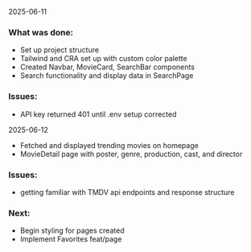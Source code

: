 2025-06-11

### What was done:

- Set up project structure
- Tailwind and CRA set up with custom color palette
- Created Navbar, MovieCard, SearchBar components
- Search functionality and display data in SearchPage

### Issues:

- API key returned 401 until .env setup corrected

2025-06-12

- Fetched and displayed trending movies on homepage
- MovieDetail page with poster, genre, production, cast, and director

### Issues:

- getting familiar with TMDV api endpoints and response structure

### Next:

- Begin styling for pages created
- Implement Favorites feat/page
